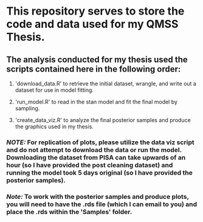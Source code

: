 # This repository serves to store the code and data used for my QMSS Thesis.

## The analysis conducted for my thesis used the scripts contained here in the following order:

1. 'download_data.R' to retrieve the initial dataset, wrangle, and write out a dataset for use in model fitting.

2. 'run_model.R' to read in the stan model and fit the final model by sampling.

3. 'create_data_viz.R' to analyze the final posterior samples and produce the graphics used in my thesis.

### *NOTE:* For replication of plots, please utilize the data viz script and do not attempt to download the data or run the model. Downloading the dataset from PISA can take upwards of an hour (so I have provided the post cleaning dataset) and running the model took 5 days original (so I have provided the posterior samples).

### *Note:* To work with the posterior samples and produce plots, you will need to have the .rds file (which I can email to you) and place the .rds within the 'Samples' folder.
